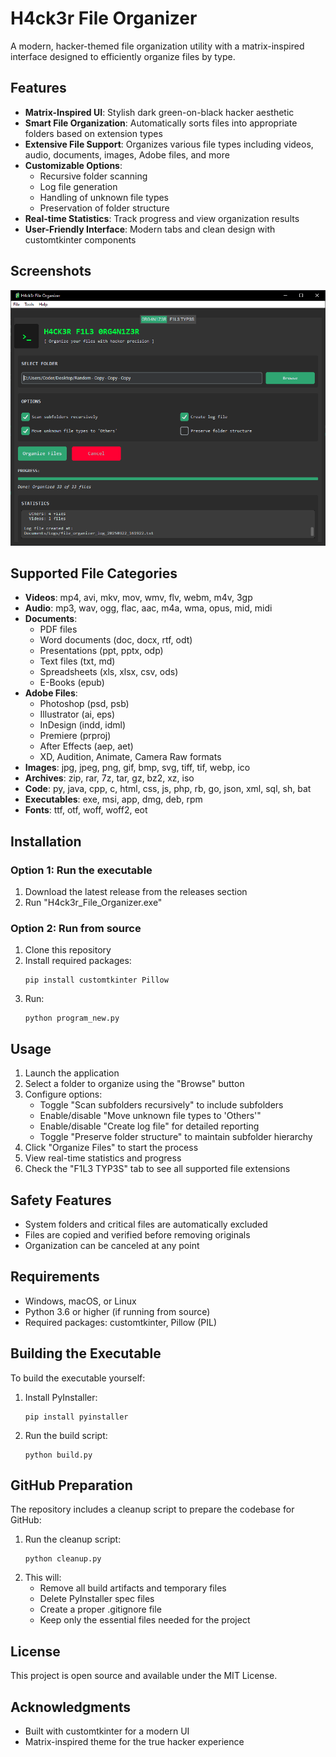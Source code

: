 # H4ck3r File Organizer

A modern, hacker-themed file organization utility with a matrix-inspired interface designed to efficiently organize files by type.

## Features

- **Matrix-Inspired UI**: Stylish dark green-on-black hacker aesthetic
- **Smart File Organization**: Automatically sorts files into appropriate folders based on extension types
- **Extensive File Support**: Organizes various file types including videos, audio, documents, images, Adobe files, and more
- **Customizable Options**:
  - Recursive folder scanning
  - Log file generation
  - Handling of unknown file types
  - Preservation of folder structure
- **Real-time Statistics**: Track progress and view organization results
- **User-Friendly Interface**: Modern tabs and clean design with customtkinter components

## Screenshots

![H4ck3r File Organizer](screenshot.png)

## Supported File Categories

- **Videos**: mp4, avi, mkv, mov, wmv, flv, webm, m4v, 3gp
- **Audio**: mp3, wav, ogg, flac, aac, m4a, wma, opus, mid, midi
- **Documents**:
  - PDF files
  - Word documents (doc, docx, rtf, odt)
  - Presentations (ppt, pptx, odp)
  - Text files (txt, md)
  - Spreadsheets (xls, xlsx, csv, ods)
  - E-Books (epub)
- **Adobe Files**:
  - Photoshop (psd, psb)
  - Illustrator (ai, eps)
  - InDesign (indd, idml)
  - Premiere (prproj)
  - After Effects (aep, aet)
  - XD, Audition, Animate, Camera Raw formats
- **Images**: jpg, jpeg, png, gif, bmp, svg, tiff, tif, webp, ico
- **Archives**: zip, rar, 7z, tar, gz, bz2, xz, iso
- **Code**: py, java, cpp, c, html, css, js, php, rb, go, json, xml, sql, sh, bat
- **Executables**: exe, msi, app, dmg, deb, rpm
- **Fonts**: ttf, otf, woff, woff2, eot

## Installation

### Option 1: Run the executable

1. Download the latest release from the releases section
2. Run "H4ck3r_File_Organizer.exe"

### Option 2: Run from source

1. Clone this repository
2. Install required packages:
   ```
   pip install customtkinter Pillow
   ```
3. Run:
   ```
   python program_new.py
   ```

## Usage

1. Launch the application
2. Select a folder to organize using the "Browse" button
3. Configure options:
   - Toggle "Scan subfolders recursively" to include subfolders
   - Enable/disable "Move unknown file types to 'Others'"
   - Enable/disable "Create log file" for detailed reporting
   - Toggle "Preserve folder structure" to maintain subfolder hierarchy
4. Click "Organize Files" to start the process
5. View real-time statistics and progress
6. Check the "F1L3 TYP3S" tab to see all supported file extensions

## Safety Features

- System folders and critical files are automatically excluded
- Files are copied and verified before removing originals
- Organization can be canceled at any point

## Requirements

- Windows, macOS, or Linux
- Python 3.6 or higher (if running from source)
- Required packages: customtkinter, Pillow (PIL)

## Building the Executable

To build the executable yourself:

1. Install PyInstaller:
   ```
   pip install pyinstaller
   ```
2. Run the build script:
   ```
   python build.py
   ```

## GitHub Preparation

The repository includes a cleanup script to prepare the codebase for GitHub:

1. Run the cleanup script:
   ```
   python cleanup.py
   ```
2. This will:
   - Remove all build artifacts and temporary files
   - Delete PyInstaller spec files
   - Create a proper .gitignore file
   - Keep only the essential files needed for the project

## License

This project is open source and available under the MIT License.

## Acknowledgments

- Built with customtkinter for a modern UI
- Matrix-inspired theme for the true hacker experience
